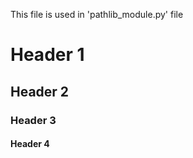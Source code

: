 This file is used in 'pathlib_module.py' file

# Header 1 
## Header 2 
### Header 3 
#### Header 4 
